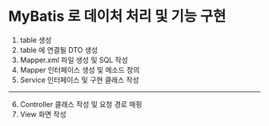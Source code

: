 # MyBatis 로 데이처 처리 및 기능 구현
1. table 생성
2. table 에 연결될 DTO 생성
3. Mapper.xml 파일 생성 및 SQL 작성
4. Mapper 인터페이스 생성 및 메소드 정의
5. Service 인터페이스 및 구현 클래스 작성
----------------------------------------
6. Controller 클래스 작성 및 요청 경로 매핑
7. View 화면 작성